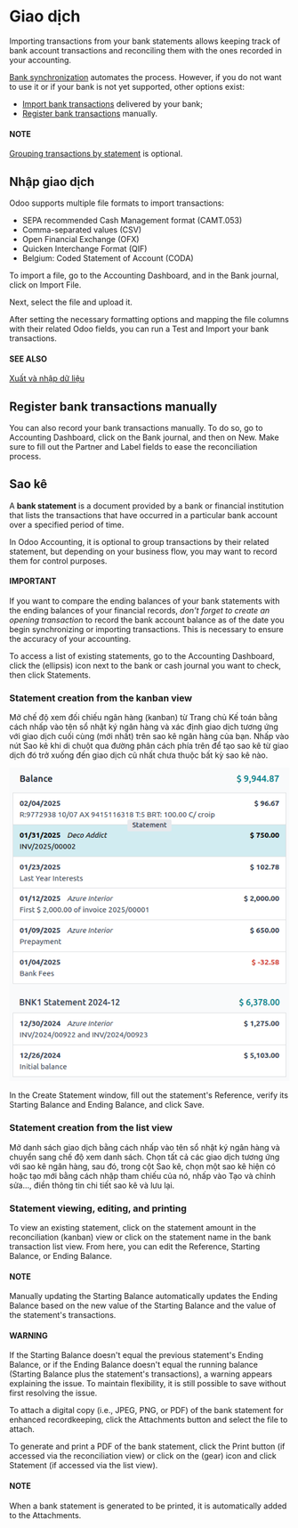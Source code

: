 # Giao dịch

Importing transactions from your bank statements allows keeping track of bank account transactions
and reconciling them with the ones recorded in your accounting.

[Bank synchronization](applications/finance/accounting/bank/bank_synchronization.md) automates the process. However, if you do not
want to use it or if your bank is not yet supported, other options exist:

- [Import bank transactions](#transactions-import) delivered by your bank;
- [Register bank transactions](#transactions-register) manually.

#### NOTE
[Grouping transactions by statement](#transactions-statements) is optional.

<a id="transactions-import"></a>

## Nhập giao dịch

Odoo supports multiple file formats to import transactions:

- SEPA recommended Cash Management format (CAMT.053)
- Comma-separated values (CSV)
- Open Financial Exchange (OFX)
- Quicken Interchange Format (QIF)
- Belgium: Coded Statement of Account (CODA)

To import a file, go to the Accounting Dashboard, and in the Bank journal,
click on Import File.

Next, select the file and upload it.

After setting the necessary formatting options and mapping the file columns with their related Odoo
fields, you can run a Test and Import your bank transactions.

#### SEE ALSO
[Xuất và nhập dữ liệu](applications/essentials/export_import_data.md)

<a id="transactions-register"></a>

## Register bank transactions manually

You can also record your bank transactions manually. To do so, go to Accounting
Dashboard, click on the Bank journal, and then on New. Make sure to fill
out the Partner and Label fields to ease the reconciliation process.

<a id="transactions-statements"></a>

## Sao kê

A **bank statement** is a document provided by a bank or financial institution that lists the
transactions that have occurred in a particular bank account over a specified period of time.

In Odoo Accounting, it is optional to group transactions by their related statement, but depending
on your business flow, you may want to record them for control purposes.

#### IMPORTANT
If you want to compare the ending balances of your bank statements with the ending balances of
your financial records, *don't forget to create an opening transaction* to record the bank
account balance as of the date you begin synchronizing or importing transactions. This is
necessary to ensure the accuracy of your accounting.

To access a list of existing statements, go to the Accounting Dashboard, click the
<i class="fa fa-ellipsis-v"></i> (ellipsis) icon next to the bank or cash journal you want to
check, then click Statements.

<a id="transactions-statement-kanban"></a>

### Statement creation from the kanban view

Mở chế độ xem đối chiếu ngân hàng (kanban) từ Trang chủ Kế toán bằng cách nhấp vào tên sổ nhật ký ngân hàng và xác định giao dịch tương ứng với giao dịch cuối cùng (mới nhất) trên sao kê ngân hàng của bạn. Nhấp vào nút Sao kê khi di chuột qua đường phân cách phía trên để tạo sao kê từ giao dịch đó trở xuống đến giao dịch cũ nhất chưa thuộc bất kỳ sao kê nào.

![A "Statement" button is visible when hovering on the line separating two transactions.](../../../../.gitbook/assets/statements-kanban.png)

In the Create Statement window, fill out the statement's Reference, verify
its Starting Balance and Ending Balance, and click Save.

<a id="transactions-statement-list"></a>

### Statement creation from the list view

Mở danh sách giao dịch bằng cách nhấp vào tên sổ nhật ký ngân hàng và chuyển sang chế độ xem danh sách. Chọn tất cả các giao dịch tương ứng với sao kê ngân hàng, sau đó, trong cột Sao kê, chọn một sao kê hiện có hoặc tạo mới bằng cách nhập tham chiếu của nó, nhấp vào Tạo và chỉnh sửa..., điền thông tin chi tiết sao kê và lưu lại.

<a id="transactions-view-edit-print"></a>

### Statement viewing, editing, and printing

To view an existing statement, click on the statement amount in the reconciliation (kanban) view or
click on the statement name in the bank transaction list view. From here, you can edit the
Reference, Starting Balance, or Ending Balance.

#### NOTE
Manually updating the Starting Balance automatically updates the Ending
Balance based on the new value of the Starting Balance and the value of the
statement's transactions.

#### WARNING
If the Starting Balance doesn't equal the previous statement's Ending
Balance, or if the Ending Balance doesn't equal the running balance
(Starting Balance plus the statement's transactions), a warning appears explaining
the issue. To maintain flexibility, it is still possible to save without first resolving the
issue.

To attach a digital copy (i.e., JPEG, PNG, or PDF) of the bank statement for enhanced recordkeeping,
click the <i class="fa fa-paperclip"></i> Attachments button and select the file to attach.

To generate and print a PDF of the bank statement, click the Print button (if accessed
via the reconciliation view) or click on the <i class="fa fa-cog"></i>(gear) icon and click
<i class="fa fa-print"></i>Statement (if accessed via the list view).

#### NOTE
When a bank statement is generated to be printed, it is automatically added to the
Attachments.
